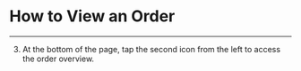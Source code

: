 # How to View an Order
---
3. At the bottom of the page, tap the second icon from the left to access the order overview.
